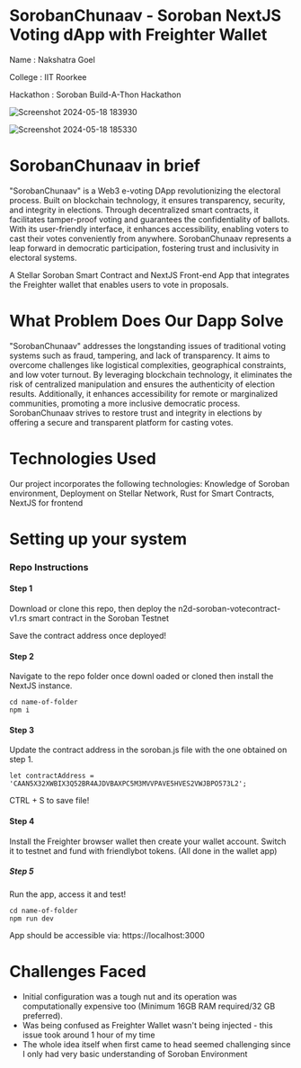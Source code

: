 # SorobanChunaav - Soroban NextJS Voting dApp with Freighter Wallet

Name : Nakshatra Goel   

College : IIT Roorkee  

Hackathon : Soroban Build-A-Thon Hackathon        





![Screenshot 2024-05-18 183930](https://github.com/Nakshatra05/SorobanChunaav/assets/139595090/4ec43892-9717-401b-8d3c-c307b6230ed5)

![Screenshot 2024-05-18 185330](https://github.com/Nakshatra05/SorobanChunaav/assets/139595090/a2c8172f-be6b-4821-8daf-db2dfd6deb11)

# SorobanChunaav in brief

"SorobanChunaav" is a Web3 e-voting DApp revolutionizing the electoral process. Built on blockchain technology, it ensures transparency, security, and integrity in elections. Through decentralized smart contracts, it facilitates tamper-proof voting and guarantees the confidentiality of ballots. With its user-friendly interface, it enhances accessibility, enabling voters to cast their votes conveniently from anywhere. SorobanChunaav represents a leap forward in democratic participation, fostering trust and inclusivity in electoral systems.

A Stellar Soroban Smart Contract and NextJS Front-end App that integrates the Freighter wallet that enables users to vote in proposals. 

# What Problem Does Our Dapp Solve 

"SorobanChunaav" addresses the longstanding issues of traditional voting systems such as fraud, tampering, and lack of transparency. It aims to overcome challenges like logistical complexities, geographical constraints, and low voter turnout. By leveraging blockchain technology, it eliminates the risk of centralized manipulation and ensures the authenticity of election results. Additionally, it enhances accessibility for remote or marginalized communities, promoting a more inclusive democratic process. SorobanChunaav strives to restore trust and integrity in elections by offering a secure and transparent platform for casting votes.

# Technologies Used

Our project incorporates the following technologies: Knowledge of Soroban environment, Deployment on Stellar Network, Rust for Smart Contracts, NextJS for frontend

# Setting up your system

<h3>Repo Instructions</h3>

<h4>Step 1</h4>

Download or clone this repo, then deploy the n2d-soroban-votecontract-v1.rs smart contract in the Soroban Testnet

Save the contract address once deployed!

<h4>Step 2</h4>

Navigate to the repo folder once downl oaded or cloned then install the NextJS instance.

```shell
cd name-of-folder
npm i
```

<h4>Step 3</h4>

Update the contract address in the soroban.js file with the one obtained on step 1. 

```shell
let contractAddress = 'CAAN5X32XWBIX3Q52BR4AJDVBAXPC5M3MVVPAVE5HVES2VWJBPO573L2';
```

CTRL + S to save file!

<h4>Step 4</h4>

Install the Freighter browser wallet then create your wallet account. Switch it to testnet and fund with friendlybot tokens. (All done in the wallet app)

<h5>Step 5</h5>

Run the app, access it and test!

```shell
cd name-of-folder
npm run dev
```

App should be accessible via: https://localhost:3000

# Challenges Faced 
* Initial configuration was a tough nut and its operation was computationally expensive too (Minimum 16GB RAM required/32 GB preferred).
* Was being confused as Freighter Wallet wasn't being injected - this issue took around 1 hour of my time
* The whole idea itself when first came to head seemed challenging since I only had very basic understanding of Soroban Environment
